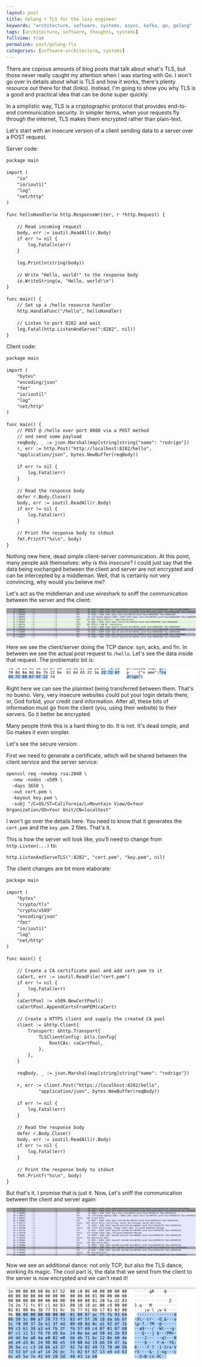 ```yaml
---
layout: post
title: Golang + TLS for the lazy engineer
keywords: "architecture, software, systems, async, kafka, go, golang"
tags: [architecture, software, thoughts, systems]
fullview: true
permalink: post/golang-tls
categories: [software-architecture, systems]
---
```

There are copious amounts of blog posts that talk about what's TLS, but those never really caught my attention when I was starting with Go. I won't go over in details about what is TLS and how it works, there's plenty resource out there for that (links). Instead, I'm going to show you why TLS is a good and practical idea that can be done super quickly. 

In a simplistic way, TLS is a cryptographic protocol that provides end-to-end communication security. In simpler terms, when your requests fly through the internet, TLS makes them encrypted rather than plain-text.

Let's start with an insecure version of a client sending data to a server over a POST request.

Server code:
```golang
package main

import (
	"io"
	"io/ioutil"
	"log"
	"net/http"
)

func helloHandler(w http.ResponseWriter, r *http.Request) {
	
	// Read incoming request 
	body, err := ioutil.ReadAll(r.Body)
	if err != nil {
		log.Fatalln(err)
	}

	log.Println(string(body))

	// Write "Hello, world!" to the response body
	io.WriteString(w, "Hello, world!\n")
}

func main() {
	// Set up a /hello resource handler
	http.HandleFunc("/hello", helloHandler)

	// Listen to port 8282 and wait
	log.Fatal(http.ListenAndServe(":8282", nil))
}
```
Client code:
```golang
package main

import (
	"bytes"
	"encoding/json"
	"fmt"
	"io/ioutil"
	"log"
	"net/http"
)

func main() {
	// POST @ /hello over port 8080 via a POST method 
	// and send some payload
	reqBody, _ := json.Marshal(map[string]string{"name": "rodrigo"})
	r, err := http.Post("http://localhost:8282/hello", 
	"application/json", bytes.NewBuffer(reqBody))
	
	if err != nil {
		log.Fatal(err)
	}

	// Read the response body
	defer r.Body.Close()
	body, err := ioutil.ReadAll(r.Body)
	if err != nil {
		log.Fatal(err)
	}

	// Print the response body to stdout
	fmt.Printf("%s\n", body)
}
```

Nothing new here, dead simple client-server communication. At this point, many people ask themselves: *why is this insecure*? I could just say that the data being exchanged between the client and server are not encrypted and can be intercepted by a middleman. Well, that is certainly not very convincing, why would you believe me? 

Let's act as the middleman and use wireshark to sniff the communication between the server and the client:

![](/content/images/images/Untitled-3433b94a-77d6-4245-b313-b418640b61c5.png)

Here we see the client/server doing the TCP dance: syn, acks, and fin. In between we see the actual post request to `/hello`. Let's see the data inside that request. The problematic bit is:

![](/content/images/images/Untitled-024e15d3-f96f-45db-9558-67aac6bc9e9a.png)

Right here we can see the plaintext being transferred between them. That's no bueno. Very, very  insecure websites could put your login details there, or, God forbid, your credit card information. After all, these bits of information must go from the client (you, using their website) to their servers. So it better be encrypted.

Many people think this is a hard thing to  do. It is not. It's dead simple, and Go makes it even simpler.

Let's see the secure version: 

First we need to generate a certificate, which will be shared between the client service and the server service:

    openssl req -newkey rsa:2048 \
      -new -nodes -x509 \
      -days 3650 \
      -out cert.pem \
      -keyout key.pem \
      -subj "/C=US/ST=California/L=Mountain View/O=Your Organization/OU=Your Unit/CN=localhost"

I won't go over the details here. You need to know that it generates the `cert.pem` and the `key.pem`. 2 files. That's it.

This is how the server will look like, you'll need to change from `http.Listen(...)` to:

```golang
http.ListenAndServeTLS(":8282", "cert.pem", "key.pem", nil)
```

The client changes are bit more elaborate:
```golang
package main

import (
	"bytes"
	"crypto/tls"
	"crypto/x509"
	"encoding/json"
	"fmt"
	"io/ioutil"
	"log"
	"net/http"
)

func main() {

	// Create a CA certificate pool and add cert.pem to it
	caCert, err := ioutil.ReadFile("cert.pem")
	if err != nil {
		log.Fatal(err)
	}
	caCertPool := x509.NewCertPool()
	caCertPool.AppendCertsFromPEM(caCert)

	// Create a HTTPS client and supply the created CA pool
	client := &http.Client{
		Transport: &http.Transport{
			TLSClientConfig: &tls.Config{
				RootCAs: caCertPool,
			},
		},
	}

	reqBody, _ := json.Marshal(map[string]string{"name": "rodrigo"})

	r, err := client.Post("https://localhost:8282/hello",
			"application/json", bytes.NewBuffer(reqBody))
	
	if err != nil {
		log.Fatal(err)
	}

	// Read the response body
	defer r.Body.Close()
	body, err := ioutil.ReadAll(r.Body)
	if err != nil {
		log.Fatal(err)
	}

	// Print the response body to stdout
	fmt.Printf("%s\n", body)
}
```

But that's it. I promise that is just it. Now, Let's sniff the communication between the client and server again:

![](/content/images/images/Untitled-73a44730-3806-45e3-8f1a-a90872feb873.png)

Now we see an additional dance: not only TCP, but also the TLS dance, working its magic. The cool part is, the data that we send from the client to the server is now encrypted and we can't read it!

![](/content/images/images/Untitled-72615ad7-f5f1-40a9-a624-c10041aeade5.png)